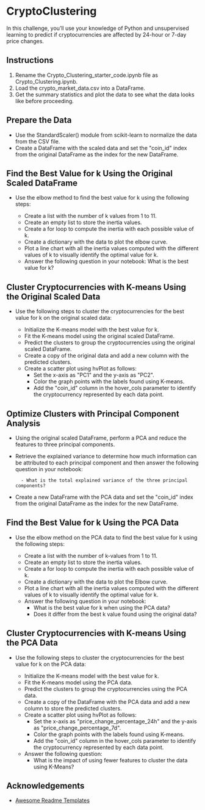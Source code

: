 
# CryptoClustering 
In this challenge, you’ll use your knowledge of Python and unsupervised learning to predict if cryptocurrencies are affected by 24-hour or 7-day price changes.

## Instructions
1. Rename the Crypto_Clustering_starter_code.ipynb file as Crypto_Clustering.ipynb.
2. Load the crypto_market_data.csv into a DataFrame.
3. Get the summary statistics and plot the data to see what the data looks like before proceeding.

## Prepare the Data
- Use the StandardScaler() module from scikit-learn to normalize the data from the CSV file.
- Create a DataFrame with the scaled data and set the "coin_id" index from the original DataFrame as the index for the new DataFrame.
 
## Find the Best Value for k Using the Original Scaled DataFrame
- Use the elbow method to find the best value for k using the following steps:

    - Create a list with the number of k values from 1 to 11.
    - Create an empty list to store the inertia values.
    - Create a for loop to compute the inertia with each possible value of k.
    - Create a dictionary with the data to plot the elbow curve.
    - Plot a line chart with all the inertia values computed with the different values of k to visually identify the optimal value for k.
    - Answer the following question in your notebook: What is the best value for k?

## Cluster Cryptocurrencies with K-means Using the Original Scaled Data
- Use the following steps to cluster the cryptocurrencies for the best value for k on the original scaled data:

    - Initialize the K-means model with the best value for k.
    - Fit the K-means model using the original scaled DataFrame.
    - Predict the clusters to group the cryptocurrencies using the original scaled DataFrame.
    - Create a copy of the original data and add a new column with the predicted clusters.
    - Create a scatter plot using hvPlot as follows:
        - Set the x-axis as "PC1" and the y-axis as "PC2".
        - Color the graph points with the labels found using K-means.
        - Add the "coin_id" column in the hover_cols parameter to identify the cryptocurrency represented by each data point.

 ##  Optimize Clusters with Principal Component Analysis
 - Using the original scaled DataFrame, perform a PCA and reduce the features to three principal components.

- Retrieve the explained variance to determine how much information can be attributed to each principal component and then answer the following question in your notebook:

        - What is the total explained variance of the three principal components?      

 - Create a new DataFrame with the PCA data and set the "coin_id" index from the original DataFrame as the index for the new DataFrame.       

 ##  Find the Best Value for k Using the PCA Data
- Use the elbow method on the PCA data to find the best value for k using the following steps:

    - Create a list with the number of k-values from 1 to 11.
    - Create an empty list to store the inertia values.
    - Create a for loop to compute the inertia with each possible value of k.
    - Create a dictionary with the data to plot the Elbow curve.
    - Plot a line chart with all the inertia values computed with the different values of k to visually identify the optimal value for k.
    - Answer the following question in your notebook:
        - What is the best value for k when using the PCA data?
        - Does it differ from the best k value found using the original data?

##  Cluster Cryptocurrencies with K-means Using the PCA Data
- Use the following steps to cluster the cryptocurrencies for the best value for k on the PCA data:

    - Initialize the K-means model with the best value for k.
    - Fit the K-means model using the PCA data.
    - Predict the clusters to group the cryptocurrencies using the PCA data.
    - Create a copy of the DataFrame with the PCA data and add a new column to store the predicted clusters.
    - Create a scatter plot using hvPlot as follows:
        - Set the x-axis as "price_change_percentage_24h" and the y-axis as "price_change_percentage_7d".
        - Color the graph points with the labels found using K-means.
        - Add the "coin_id" column in the hover_cols parameter to identify the cryptocurrency represented by each data point.
    - Answer the following question:
        - What is the impact of using fewer features to cluster the data using K-Means?
## 



## Acknowledgements
 - [Awesome Readme Templates](https://awesomeopensource.com/project/elangosundar/awesome-README-templates)



